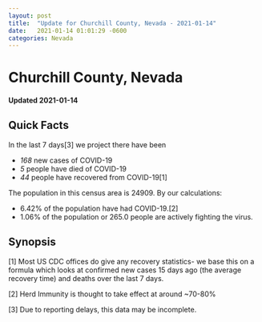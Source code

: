 ```yaml
---
layout: post
title:  "Update for Churchill County, Nevada - 2021-01-14"
date:   2021-01-14 01:01:29 -0600
categories: Nevada
---
```


# Churchill County, Nevada
#### Updated 2021-01-14

## Quick Facts

In the last 7 days[3] we project there have been
- *168* new cases of COVID-19
- *5* people have died of COVID-19
- *44* people have recovered from COVID-19[1]

The population in this census area is 24909. By our calculations:
- 6.42% of the population have had COVID-19.[2]
- 1.06% of the population or 265.0 people are actively fighting the virus.

## Synopsis




[1] Most US CDC offices do give any recovery statistics- we base this on a formula which looks at confirmed new cases
15 days ago (the average recovery time) and deaths over the last 7 days.

[2] Herd Immunity is thought to take effect at around ~70-80%

[3] Due to reporting delays, this data may be incomplete.
 
    